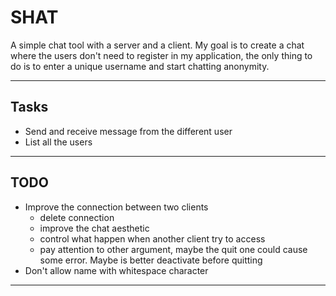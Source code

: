 # SHAT

A simple chat tool with a server and a client.
My goal is to create a chat where the users don't need to register in my application, the only thing to do is to enter a unique username and start chatting anonymity.

******

## Tasks

* Send and receive message from the different user
* List all the users

******

## TODO

* Improve the connection between two clients
  * delete connection
  * improve the chat aesthetic
  * control what happen when another client try to access
  * pay attention to other argument, maybe the quit one could cause some error. Maybe is better deactivate before quitting
* Don't allow name with whitespace character

******
